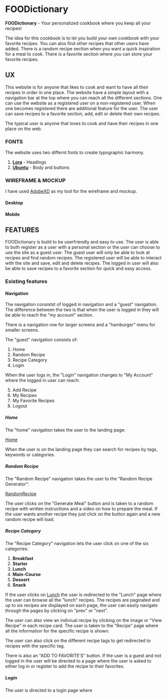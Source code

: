 # **FOODictionary**

**FOODictionary** - Your personalized cookbook where you keep all your recipes!

The idea for this cookbook is to let you build your own cookbook with your favorite recipes. You can alos find other recipes that other users have added. There is a random recipe section when you want a quick inspiration for a meal to cook. There is a favorite section where you can store your favorite recipes.

## **UX**

This website is for anyone that likes to cook and want to have all their recipes in order in one place. The website have a simple layout with a navigation bar at the top where you can reach all the different sections. One can use the website as a registered user on a non-registered user. When one becomes registered there are additional feature for the user. The user can save recipes to a favorite section, add, edit or delete their own recipes.

The typical user is anyone that loves to cook and have their recipes in one place on the web.

### **FONTS**

The website uses two differnt fonts to create typographic harmony.
1) **[Lora](https://fonts.google.com/specimen/Lora)** - Headings
2) **[Ubuntu](https://fonts.google.com/specimen/Ubuntu)** - Body and buttons

### **WIREFRAME & MOCKUP**

I have used [AdobeXD](https://www.adobe.com/se/products/xd.html) as my tool for  the wireframe and mockup.

#### **Desktop**

#### **Mobile**

## **FEATURES**

FOODictionary is build to be userfriendly and easy to use. The user is able to both register as a user with a personal section or the user can choose to use the site as a guest user. The guest user will only be able to look at recipes and find random recipes. The registered user will be able to interact with the site and save, edit and delete recipes. The logged in user will also be able to save recipes to a favorite section for quick and easy access.

### **Existing features**

#### **Navigation**

The navigation consistst of logged in navigation and a "guest" navigation.
The difference between the two is that when the user is logged in they will be able to reach the "my account" section.

There is a navigation row for larger screens and a "hamburger" menu for smaller screens.

The "guest" navigation consists of:

1) Home
2) Random Recipe
3) Recipe Category
4) Login

When the user logs in, the "Login" navigation changes to "My Account" where the logged in user can reach:

5) Add Recipe
6) My Recipes
7) My Favorite Recipes
8) Logout


##### **Home**

The "home" navigation takes the user to the landing page:

[Home](https://foodictionary.herokuapp.com/home)

When the user is on the landing page they can search for recipes by tags, keywords or categories.

##### **Random Recipe**

The "Random Recipe" navigation takes the user to the "Random Recipe Generator": 

[RandomRecipe](https://foodictionary.herokuapp.com/random_meal) 

The user clicks on the "Generate Meal" button and is taken to a random recipe with written instructions and a video on how to prepare the meal. If the user wants another recipe they just click on the button again and a new random recipe will load.

##### **Recipe Category**

The "Recipe Category" navigation lets the user click on one of the six categories:

1) **Breakfast**
2) **Starter**
3) **Lunch**
4) **Main-Course**
5) **Dessert**
6) **Snack**

If the user clicks on [Lunch](http://foodictionary.herokuapp.com/browse_recipes/Lunch/1) the user is redirected to the "Lunch" page where the user can browse all the "lunch" recipes. The recipes are paginated and up to six recipes are displayed on each page, the user can easily navigate through the pages by clicking on "prev" or "next".

The user can also view an indiviual recipe by clicking on the image or "View Recipe" in each recipe card. The user is taken to the "Recipe" page where all the information for the specific recipe is shown. 

The user can also click on the different recipe tags to get redirected to recipes with the specific tag.

There is also an "ADD TO FAVORITE'S" button. If the user is a guest and not logged in the user will be directed to a page where the user is asked to either log in or register to add the recipe to their favorites.

##### Login

The user is directed to a login page where
